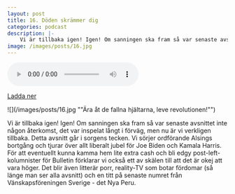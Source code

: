 ```yaml
---
layout: post
title: 16. Döden skrämmer dig
categories: podcast
description: |-
    Vi är tillbaka igen! Igen! Om sanningen ska fram så var senaste avsnittet inte någon återkomst, det var inspelat långt i förväg, men nu är vi verkligen tillbaka. Detta avsnitt går i sorgens tecken. Vi sörjer ordförande Alsings bortgång och tjurar över allt liberalt jubel för Joe Biden och Kamala Harris. För att eventuellt kunna kamma hem lite extra cash och bli edgy post-left-kolumnister för Bulletin förklarar vi också ett av skälen till att det är okej att vara höger. Det blir även litterär porr, reality-TV som botar fördomar (så länge man ser alla avsnitt) och en titt på senaste numret från Vänskapsföreningen Sverige - det Nya Peru.
image: /images/posts/16.jpg
---
```


<audio controls="controls">
  <source type="audio/mp3" src="/b/16%20-%20Bron%20%C3%B6ver%20R%C3%A4ttvik%20-%20D%C3%B6den%20skr%C3%A4mmer%20dig.mp3"></source>
</audio>

[Ladda ner](/b/16%20-%20Bron%20%C3%B6ver%20R%C3%A4ttvik%20-%20D%C3%B6den%20skr%C3%A4mmer%20dig.mp3)

![](/images/posts/16.jpg ""Ära åt de fallna hjältarna, leve revolutionen!"")

Vi är tillbaka igen! Igen! Om sanningen ska fram så var senaste avsnittet inte någon återkomst, det var inspelat långt i förväg, men nu är vi verkligen tillbaka. Detta avsnitt går i sorgens tecken. Vi sörjer ordförande Alsings bortgång och tjurar över allt liberalt jubel för Joe Biden och Kamala Harris. För att eventuellt kunna kamma hem lite extra cash och bli edgy post-left-kolumnister för Bulletin förklarar vi också ett av skälen till att det är okej att vara höger. Det blir även litterär porr, reality-TV som botar fördomar (så länge man ser alla avsnitt) och en titt på senaste numret från Vänskapsföreningen Sverige - det Nya Peru.
